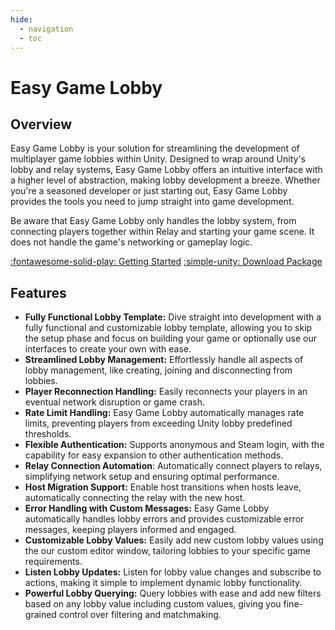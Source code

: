 ```yaml
---
hide:
  - navigation
  - toc
---
```


# Easy Game Lobby

## Overview

Easy Game Lobby is your solution for streamlining the development of multiplayer game lobbies within Unity. Designed to wrap around Unity's lobby and relay systems, Easy Game Lobby offers an intuitive interface with a higher level of abstraction, making lobby development a breeze. Whether you're a seasoned developer or just starting out, Easy Game Lobby provides the tools you need to jump straight into game development.

Be aware that Easy Game Lobby only handles the lobby system, from connecting players together within Relay and starting your game scene. It does not handle the game's networking or gameplay logic.

<span class="text-center margin-top-40">
  <a href="EasyGameLobby/getting-started/first-steps/" class="btn btn-primary" role="button">:fontawesome-solid-play: Getting Started</a>
  <a href="https://assetstore.unity.com/packages/slug/282001" class="btn btn-primary" role="button">:simple-unity: Download Package</a>
</span>

## Features

- **Fully Functional Lobby Template:** Dive straight into development with a fully functional and customizable lobby template, allowing you to skip the setup phase and focus on building your game or optionally use our interfaces to create your own with ease.
- **Streamlined Lobby Management:** Effortlessly handle all aspects of lobby management, like creating, joining and disconnecting from lobbies.
- **Player Reconnection Handling:** Easily reconnects your players in an eventual network disruption or game crash.
- **Rate Limit Handling:** Easy Game Lobby automatically manages rate limits, preventing players from exceeding Unity lobby predefined thresholds.
- **Flexible Authentication:** Supports anonymous and Steam login, with the capability for easy expansion to other authentication methods.
- **Relay Connection Automation**: Automatically connect players to relays, simplifying network setup and ensuring optimal performance.
- **Host Migration Support:** Enable host transitions when hosts leave, automatically connecting the relay with the new host.
- **Error Handling with Custom Messages:** Easy Game Lobby automatically handles lobby errors and provides customizable error messages, keeping players informed and engaged.
- **Customizable Lobby Values:** Easily add new custom lobby values using the our custom editor window, tailoring lobbies to your specific game requirements.
- **Listen Lobby Updates:** Listen for lobby value changes and subscribe to actions, making it simple to implement dynamic lobby functionality.
- **Powerful Lobby Querying:** Query lobbies with ease and add new filters based on any lobby value including custom values, giving you fine-grained control over filtering and matchmaking.
